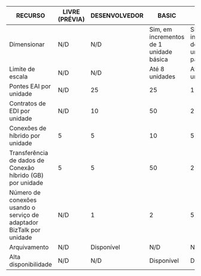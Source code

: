 |RECURSO|LIVRE (PRÉVIA)|DESENVOLVEDOR|BASIC|PADRÃO|PREMIUM|
|---|---|---|---|---|---|
|Dimensionar|N/D|N/D|Sim, em incrementos de 1 unidade básica |Sim, em incrementos de 1 unidade padrão |Sim, em incrementos de 1 unidade Premium |
|Limite de escala|N/D|N/D|Até 8 unidades |Até 8 unidades |Até 8 unidades|
|Pontes EAI por unidade|N/D|25|25|125|500|
|Contratos de EDI por unidade|N/D|10|50|250|1000|
|Conexões de híbrido por unidade|5|5|10|50|100|
|Transferência de dados de Conexão híbrido (GB) por unidade|5|5|50|250|500|
|Número de conexões usando o serviço de adaptador BizTalk por unidade|N/D|1|2|5|25|
|Arquivamento|N/D|Disponível|N/D|N/D|Disponível|
|Alta disponibilidade |N/D|N/D|Disponível|Disponível|Disponível|
